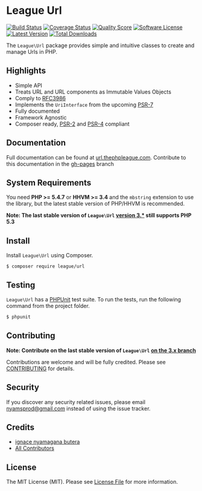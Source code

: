 League Url
=======

[![Build Status](https://img.shields.io/travis/thephpleague/url/master.svg?style=flat-square)](https://travis-ci.org/thephpleague/url)
[![Coverage Status](https://img.shields.io/scrutinizer/coverage/g/thephpleague/url.svg?style=flat-square)](https://scrutinizer-ci.com/g/thephpleague/url/code-structure)
[![Quality Score](https://img.shields.io/scrutinizer/g/thephpleague/url.svg?style=flat-square)](https://scrutinizer-ci.com/g/thephpleague/url)
[![Software License](https://img.shields.io/badge/license-MIT-brightgreen.svg?style=flat-square)](LICENSE.md)
[![Latest Version](https://img.shields.io/github/release/thephpleague/url.svg?style=flat-square)](https://github.com/thephpleague/url/releases)
[![Total Downloads](https://img.shields.io/packagist/dt/league/url.svg?style=flat-square)](https://packagist.org/packages/league/url)

The `League\Url` package provides simple and intuitive classes to create and manage Urls in PHP.

Highlights
------

- Simple API
- Treats URL and URL components as Immutable Values Objects
- Comply to [RFC3986](http://tools.ietf.org/html/rfc3986)
- Implements the `UriInterface` from the upcoming [PSR-7][]
- Fully documented
- Framework Agnostic
- Composer ready, [PSR-2][] and [PSR-4][] compliant

Documentation
------

Full documentation can be found at [url.thephpleague.com](http://url.thephpleague.com). Contribute to this documentation in the [gh-pages](https://github.com/thephpleague/url/tree/gh-pages) branch

System Requirements
-------

You need **PHP >= 5.4.7** or **HHVM >= 3.4** and the `mbstring` extension to use the library, but the latest stable version of PHP/HHVM is recommended.

**Note: The last stable version of `League\Url` [version 3.*](https://github.com/thephpleague/url/tree/3.x) still supports PHP 5.3**

Install
-------

Install `League\Url` using Composer.

```
$ composer require league/url
```

Testing
-------

`League\Url` has a [PHPUnit](https://phpunit.de) test suite. To run the tests, run the following command from the project folder.

``` bash
$ phpunit
```

Contributing
-------

**Note: Contribute on the last stable version of `League\Url` [on the 3.x branch](https://github.com/thephpleague/url/tree/3.x)**

Contributions are welcome and will be fully credited. Please see [CONTRIBUTING](CONTRIBUTING.md) for details.

Security
-------

If you discover any security related issues, please email nyamsprod@gmail.com instead of using the issue tracker.

Credits
-------

- [ignace nyamagana butera](https://github.com/nyamsprod)
- [All Contributors](https://github.com/thephpleague/url/contributors)

License
-------

The MIT License (MIT). Please see [License File](LICENSE) for more information.

[PSR-2]: https://github.com/php-fig/fig-standards/blob/master/accepted/PSR-2-coding-style-guide.md
[PSR-4]: https://github.com/php-fig/fig-standards/blob/master/accepted/PSR-4-autoloader.md
[PSR-7]: https://github.com/php-fig/fig-standards/blob/master/proposed/http-message.md
